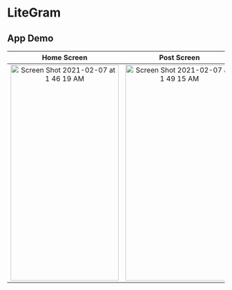 # LiteGram

## App Demo


Home Screen                |     Post Screen           |   Friends Screen     
:-------------------------:|:-------------------------:|:-------------------------:
<img width="250" height ="500" alt="Screen Shot 2021-02-07 at 1 46 19 AM" src="https://user-images.githubusercontent.com/56787472/107172231-6cff3500-698a-11eb-92c3-9ce116b406aa.png">   | <img width="250" height ="500" alt="Screen Shot 2021-02-07 at 1 49 15 AM" src="https://user-images.githubusercontent.com/56787472/107172700-a4baac80-698b-11eb-807e-383aedadeaf9.png">  | <img width="250" height ="500" alt="Screen Shot 2021-02-07 at 1 49 25 AM" src="https://user-images.githubusercontent.com/56787472/107172718-adab7e00-698b-11eb-8954-ab8ca59af5af.png">
